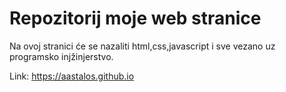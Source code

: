 # Repozitorij moje web stranice

Na ovoj stranici će se nazaliti html,css,javascript i sve vezano uz programsko injžinjerstvo. 

Link: https://aastalos.github.io